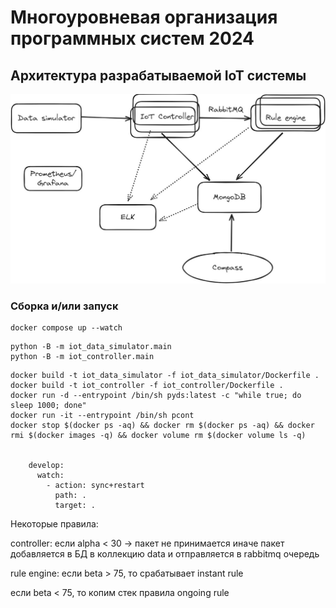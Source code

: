 # Многоуровневая организация программных систем 2024
## Архитектура разрабатываемой IoT системы
![Архитектура системы](architecture.png)


### Сборка и/или запуск
```
docker compose up --watch
```
```
python -B -m iot_data_simulator.main
python -B -m iot_controller.main
```
```
docker build -t iot_data_simulator -f iot_data_simulator/Dockerfile .
docker build -t iot_controller -f iot_controller/Dockerfile .
docker run -d --entrypoint /bin/sh pyds:latest -c "while true; do sleep 1000; done"
docker run -it --entrypoint /bin/sh pcont
docker stop $(docker ps -aq) && docker rm $(docker ps -aq) && docker rmi $(docker images -q) && docker volume rm $(docker volume ls -q)


    develop:
      watch:
        - action: sync+restart
          path: .
          target: .
```


Некоторые правила: 

controller:
если
  alpha < 30 -> пакет не принимается
иначе
  пакет добавляется в БД в коллекцию data и отправляется в rabbitmq очередь


rule engine: 
  если 
  beta > 75, то срабатывает instant rule
  
  если beta < 75, то копим стек правила ongoing rule